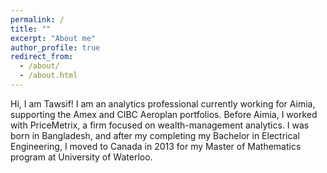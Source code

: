 ```yaml
---
permalink: /
title: ""
excerpt: "About me"
author_profile: true
redirect_from: 
  - /about/
  - /about.html
---
```

Hi, I am Tawsif! I am an analytics professional currently working for Aimia, supporting the Amex and CIBC Aeroplan portfolios. Before Aimia, I worked with PriceMetrix, a firm focused on wealth-management analytics. I was born in Bangladesh, and after my completing my Bachelor in Electrical Engineering, I moved to Canada in 2013 for my Master of Mathematics program at University of Waterloo. 

